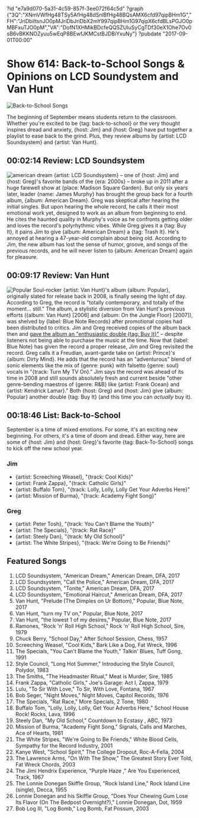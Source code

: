?id "e7a9d070-5a31-4c59-857f-3ee072f64c5d"
?graph {"3Q":"XNmVWfHg48TSy5AfHg48dSnlBfHg48BQsAMX6cfd97qipBHm1G","FH":"JriDbiltsnJO0pMJriDbJriDbX2mY997qipBHm1G97qipX6cfdBLsPGJO0pMBFxuTJO0pM","VA":"DofN1XHMikBDcfeQQSZUIuSyCgTDf30eX1Ohe7Ov0sB6vBKKNOZyuu5wEqP8BEwfJKMCstBJDBiYxuNy"}
?pubdate "2017-09-01T00:00"

# Show 614: Back-to-School Songs & Opinions on LCD Soundystem and Van Hunt

![Back-to-School Songs](https://static.soundopinions.org/images/2017/backtoschool_web.jpg)

The beginning of September means students return to the classroom. Whether you're excited to be {tag: back-to-school} or the very thought inspires dread and anxiety, {host: Jim} and {host: Greg} have put together a playlist to ease back to the grind. Plus, they review albums by {artist: LCD Soundsystem} and {artist: Van Hunt}.


## 00:02:14 Review: LCD Soundsystem
![american dream](https://static.soundopinions.org/assets/614/3Q0.jpg)
{artist: LCD Soundsystem} – one of {host: Jim} and {host: Greg}'s favorite bands of the {era: 2000s} – broke up in 2011 after a huge farewell show at {place: Madison Square Garden}. But only six years later, leader {name: James Murphy} has brought the group back for a fourth album, {album: American Dream}. Greg was skeptical after hearing the initial singles. But upon hearing the whole record, he calls it their most emotional work yet, designed to work as an album from beginning to end. He cites the haunted quality in Murphy's voice as he confronts getting older and loves the record's polyrhythmic vibes. While Greg gives it a {tag: Buy It}, it pains Jim to give {album: American Dream} a {tag: Trash It}. He's annoyed at hearing a 47-year-old complain about being old. According to Jim, the new album has lost the sense of humor, groove, and songs of the previous records, and he will never listen to {album: American Dream} again for pleasure.



## 00:09:17 Review: Van Hunt
![Popular](https://static.soundopinions.org/assets/614/FH0.jpg)
Soul-rocker {artist: Van Hunt}'s album {album: Popular}, originally slated for release back in 2008, is finally seeing the light of day. According to Greg, the record is "totally contemporary, and totally of the moment… still."  The album, a stylistic diversion from Van Hunt's previous efforts ({album: Van Hunt} [2006] and {album: On the Jungle Floor} [2007]), was shelved by {label: Blue Note Records} after promotional copies had been distributed to critics. Jim and Greg received copies of the album back then and [gave the album an "enthusiastic double {tag: Buy It}"](/show/114/#vanhunt) – despite listeners not being able to purchase the music at the time. Now that {label: Blue Note} has given the record a proper release, Jim and Greg revisited the record. Greg calls it a Freudian, avant-garde take on {artist: Prince}'s {album: Dirty Mind}. He adds that the record has an "adventurous" blend of sonic elements like the mix of {genre: punk} with falsetto {genre: soul} vocals in "{track: Turn My TV On}." Jim says the record was ahead of its time in 2008 and still sounds absolutely fresh and current beside "other genre-bending maestros of {genre: R&B} like {artist: Frank Ocean} and {artist: Kendrick Lamar}." Both {host: Greg} and {host: Jim} give {album: Popular} another double {tag: Buy It} (and this time you can *actually* buy it).


## 00:18:46 List: Back-to-School
September is a time of mixed emotions. For some, it's an exciting new beginning. For others, it's a time of doom and dread. Either way, here are some of {host: Jim} and {host: Greg}'s favorite {tag: Back-To-School} songs to kick off the new school year.

### Jim 
- {artist: Screeching Weasel}, "{track: Cool Kids}"
- {artist: Frank Zappa}, "{track: Catholic Girls}"
- {artist: Buffalo Tom}, "{track: Lolly, Lolly, Lolly Get Your Adverbs Here}"
- {artist: Mission of Burma}, "{track: Academy Fight Song}"

### Greg
- {artist: Peter Tosh}, "{track: You Can't Blame the Youth}"
- {artist: The Specials}, "{track: Rat Race}"
- {artist: Steely Dan}, "{track: My Old School}"
- {artist: The White Stripes}, "{track: We're Going to Be Friends}"


## Featured Songs

1. LCD Soundsystem, "American Dream," American Dream, DFA, 2017
1. LCD Soundsystem, "Call the Police," American Dream, DFA, 2017
1. LCD Soundsystem, "Tonite," American Dream, DFA, 2017
1. LCD Soundsystem, "Emotional Haircut," American Dream, DFA, 2017
1. Van Hunt, "Prelude (The Dimples on Ur Bottom)," Popular, Blue Note, 2017
1. Van Hunt, "turn my TV on," Popular, Blue Note, 2017
1. Van Hunt, "the lowest 1 of my desires," Popular, Blue Note, 2017
1. Ramones, "Rock 'n' Roll High School," Rock 'n' Roll High School, Sire, 1979
1. Chuck Berry, "School Day," After School Session, Chess, 1957
1. Screeching Weasel, "Cool Kids," Bark Like a Dog, Fat Wreck, 1996
1. The Specials, "You Can't Blame the Youth," Talkin' Blues, Tuff Gong, 1991
1. Style Council, "Long Hot Summer," Introducing the Style Council, Polydor, 1983
1. The Smiths, "The Headmaster Ritual," Meat is Murder, Sire, 1985
1. Frank Zappa, "Catholic Girls," Joe's Garage: Act I, Zappa, 1979
1. Lulu, "To Sir With Love," To Sir, With Love, Fontana, 1967
1. Bob Seger, "Night Moves," Night Moves, Capitol Records, 1976
1. The Specials, "Rat Race," More Specials, 2 Tone, 1980
1. Buffalo Tom, "Lolly, Lolly, Lolly, Get Your Adverbs Here," School House Rock! Rocks, Lava, 1996
1. Steely Dan, "My Old School," Countdown to Ecstasy , ABC, 1973
1. Mission of Burma, "Academy Fight Song," Signals, Calls and Marches, Ace of Hearts, 1981
1. The White Stripes, "We're Going to Be Friends," White Blood Cells, Sympathy for the Record Industry, 2001
1. Kanye West, "School Spirit," The College Dropout, Roc-A-Fella, 2004
1. The Lawrence Arms, "On With The Show," The Greatest Story Ever Told, Fat Wreck Chords, 2003
1. The Jimi Hendrix Experience, "Purple Haze ," Are You Experienced, Track, 1967
1. The Lonnie Donegan Skiffle Group, "Rock Island Line," Rock Island Line (single), Decca, 1955
1. Lonnie Donegan and his Skiffle Group, "Does Your Chewing Gum Lose Its Flavor (On The Bedpost Overnight?)," Lonnie Donegan, Dot, 1959
1. Bob Log III, "Log Bomb," Log Bomb, Fat Possum, 2003

